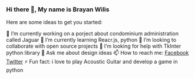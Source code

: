 ### Hi there 👋, My name is Brayan Wilis

Here are some ideas to get you started:

🔭 I’m currently working on a porject about condominium administration called Jaguar
🌱 I’m currently learning Reacr.js, python
👯 I’m looking to collaborate with open source projects
🤔 I’m looking for help with TkInter python library
💬 Ask me about design ideas
📫 How to reach me:
  [Facebook](https://www.facebook.com/brayan.wilis)
  [Twitter](https://twitter.com/BrayanWilis)
⚡ Fun fact: i love to play Acoustic Guitar and develop a game in python
